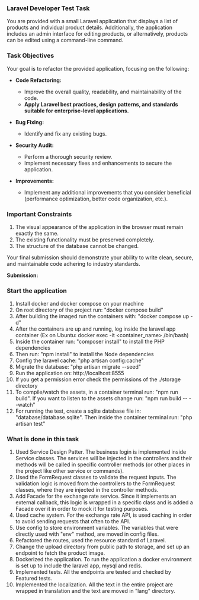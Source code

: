 ### Laravel Developer Test Task

You are provided with a small Laravel application that displays a list of products and individual product details. Additionally, the application includes an admin interface for editing products, or alternatively, products can be edited using a command-line command.

### Task Objectives
Your goal is to refactor the provided application, focusing on the following:

- **Code Refactoring:**
    - Improve the overall quality, readability, and maintainability of the code.
    - **Apply Laravel best practices, design patterns, and standards suitable for enterprise-level applications.**

- **Bug Fixing:**
    - Identify and fix any existing bugs.

- **Security Audit:**
    - Perform a thorough security review.
    - Implement necessary fixes and enhancements to secure the application.

- **Improvements:**
    - Implement any additional improvements that you consider beneficial (performance optimization, better code organization, etc.).

### Important Constraints
1. The visual appearance of the application in the browser must remain exactly the same.
2. The existing functionality must be preserved completely.
3. The structure of the database cannot be changed.

Your final submission should demonstrate your ability to write clean, secure, and maintainable code adhering to industry standards.

**Submission:**

### Start the application
1. Install docker and docker compose on your machine
2. On root directory of the project run: "docker compose build"
3. After building the imaged run the containers with: "docker compose up -d"
4. After the containers are up and running, log inside the laravel app container (Ex on Ubuntu: docker exec -it <container_name> /bin/bash)
5. Inside the container run: "composer install" to install the PHP dependencies
6. Then run: "npm install" to install the Node dependencies
7. Config the laravel cache: "php artisan config:cache"
8. Migrate the database: "php artisan migrate --seed"
9. Run the application on: http://localhost:8555
10. If you get a permission error check the permissions of the ./storage directory
11. To compile/watch the assets, in a container terminal run: "npm run build". If you want to listen to the assets change run: "npm run build -- --watch"
12. For running the test, create a sqlite database file in: "database/database.sqlite". Then inside the container terminal run: "php artisan test"

### What is done in this task
1. Used Service Design Patter. The business login is implemented inside Service classes. The services will be injected in the controllers and their methods will be called in specific controller methods (or other places in the project like other service or commands).
2. Used the FormRequest classes to validate the request inputs. The validation logic is moved from the controllers to the FormRequest classes, where they are injected in the controller methods.
3. Add Facade for the exchange rate service. Since it implements an external callback, this logic is wrapped in a specific class and is added a Facade over it in order to mock it for testing purposes.
4. Used cache system. For the exchange rate API, is used caching in order to avoid sending requests that often to the API.
5. Use config to store environment variables. The variables that were directly used with "env" method, are moved in config files.
6. Refactored the routes, used the resource standard of Laravel.
7. Change the upload directory from public path to storage, and set up an endpoint to fetch the product image.
8. Dockerized the application. To run the application a docker environment is set up to include the laravel app, mysql and redis.
9. Implemented tests. All the endpoints are tested and checked by Featured tests.
10. Implemented the localization. All the text in the entire project are wrapped in translation and the text are moved in "lang" directory.
